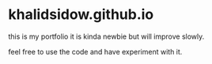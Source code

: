 # khalidsidow.github.io

this is my portfolio it is kinda newbie but will improve slowly.

feel free to use the code and have experiment with it.
